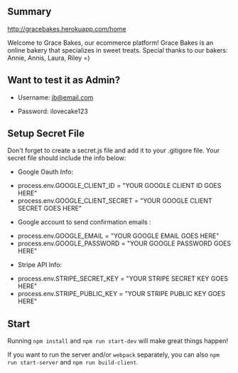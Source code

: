 ## Summary

http://gracebakes.herokuapp.com/home

Welcome to Grace Bakes, our ecommerce platform! Grace Bakes is an online bakery that specializes in sweet treats. Special thanks to our bakers: Annie, Annis, Laura, Riley =)


## Want to test it as Admin?

* Username: jb@email.com

* Password: ilovecake123


## Setup Secret File

Don't forget to create a secret.js file and add it to your .gitigore file. Your secret file should include the info below:

* Google Oauth Info:

- process.env.GOOGLE_CLIENT_ID = "YOUR GOOGLE CLIENT ID GOES HERE"
- process.env.GOOGLE_CLIENT_SECRET = "YOUR GOOGLE CLIENT SECRET GOES HERE"

* Google account to send confirmation emails :

- process.env.GOOGLE_EMAIL = "YOUR GOOGLE EMAIL GOES HERE"
- process.env.GOOGLE_PASSWORD = "YOUR GOOGLE PASSWORD GOES HERE"

* Stripe API Info:

- process.env.STRIPE_SECRET_KEY = "YOUR STRIPE SECRET KEY GOES HERE"
- process.env.STRIPE_PUBLIC_KEY = "YOUR STRIPE PUBLIC KEY GOES HERE"

## Start

Running `npm install` and `npm run start-dev` will make great things happen!

If you want to run the server and/or `webpack` separately, you can also
`npm run start-server` and `npm run build-client`.
